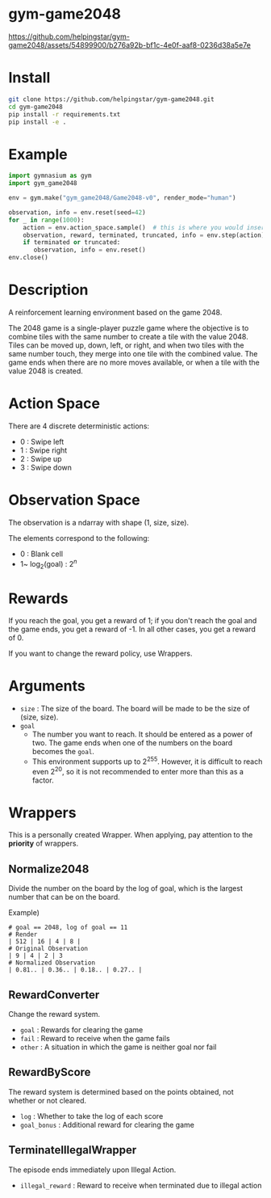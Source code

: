 # gym-game2048

https://github.com/helpingstar/gym-game2048/assets/54899900/b276a92b-bf1c-4e0f-aaf8-0236d38a5e7e

# Install
```bash
git clone https://github.com/helpingstar/gym-game2048.git
cd gym-game2048
pip install -r requirements.txt
pip install -e .
```


# Example
```python
import gymnasium as gym
import gym_game2048

env = gym.make("gym_game2048/Game2048-v0", render_mode="human")

observation, info = env.reset(seed=42)
for _ in range(1000):
    action = env.action_space.sample()  # this is where you would insert your policy
    observation, reward, terminated, truncated, info = env.step(action)
    if terminated or truncated:
       observation, info = env.reset()
env.close()
```

# Description
A reinforcement learning environment based on the game 2048.

The 2048 game is a single-player puzzle game where the objective is to combine tiles with the same number to create a tile with the value 2048. Tiles can be moved up, down, left, or right, and when two tiles with the same number touch, they merge into one tile with the combined value. The game ends when there are no more moves available, or when a tile with the value 2048 is created.

# Action Space
There are 4 discrete deterministic actions:
* 0 : Swipe left
* 1 : Swipe right
* 2 : Swipe up
* 3 : Swipe down

# Observation Space
The observation is a ndarray with shape (1, size, size).

The elements correspond to the following:
* 0 : Blank cell
* 1~ $\log_{2} (\text{goal})$ : $2^n$

# Rewards
If you reach the goal, you get a reward of 1; if you don't reach the goal and the game ends, you get a reward of -1. In all other cases, you get a reward of 0.

If you want to change the reward policy, use Wrappers.
# Arguments
* `size` : The size of the board. The board will be made to be the size of (size, size).
* `goal`
  * The number you want to reach. It should be entered as a power of two. The game ends when one of the numbers on the board becomes the `goal`.
  * This environment supports up to $2^{255}$. However, it is difficult to reach even $2^{20}$, so it is not recommended to enter more than this as a factor.

# Wrappers

This is a personally created Wrapper. When applying, pay attention to the **priority** of wrappers.

## Normalize2048

Divide the number on the board by the log of goal, which is the largest number that can be on the board.

Example)

```
# goal == 2048, log of goal == 11
# Render
| 512 | 16 | 4 | 8 |
# Original Observation
| 9 | 4 | 2 | 3
# Normalized Observation
| 0.81.. | 0.36.. | 0.18.. | 0.27.. |
```

## RewardConverter

Change the reward system.

* `goal`  : Rewards for clearing the game
* `fail`  : Reward to receive when the game fails
* `other` : A situation in which the game is neither goal nor fail

## RewardByScore

The reward system is determined based on the points obtained, not whether or not cleared.

* `log` : Whether to take the log of each score
* `goal_bonus` : Additional reward for clearing the game

## TerminateIllegalWrapper

The episode ends immediately upon Illegal Action.

* `illegal_reward` : Reward to receive when terminated due to illegal action
